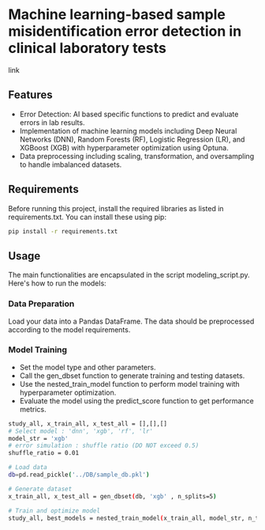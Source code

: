 # Machine learning-based sample misidentification error detection in clinical laboratory tests

link

## Features
- Error Detection: AI based specific functions to predict and evaluate errors in lab results.
- Implementation of machine learning models including Deep Neural Networks (DNN), Random Forests (RF), Logistic Regression (LR), and XGBoost (XGB) with hyperparameter optimization using Optuna.
- Data preprocessing including scaling, transformation, and oversampling to handle imbalanced datasets.

## Requirements
Before running this project, install the required libraries as listed in requirements.txt. You can install these using pip:

```bash
pip install -r requirements.txt
```

## Usage
The main functionalities are encapsulated in the script modeling_script.py. Here's how to run the models:

### Data Preparation
Load your data into a Pandas DataFrame.
The data should be preprocessed according to the model requirements.


### Model Training
- Set the model type and other parameters.
- Call the gen_dbset function to generate training and testing datasets.
- Use the nested_train_model function to perform model training with hyperparameter optimization.
- Evaluate the model using the predict_score function to get performance metrics.

```bash
study_all, x_train_all, x_test_all = [],[],[]
# Select model : 'dnn', 'xgb', 'rf', 'lr'
model_str = 'xgb'
# error simulation : shuffle ratio (DO NOT exceed 0.5)
shuffle_ratio = 0.01

# Load data
db=pd.read_pickle('../DB/sample_db.pkl')

# Generate dataset
x_train_all, x_test_all = gen_dbset(db, 'xgb' , n_splits=5)

# Train and optimize model 
study_all, best_models = nested_train_model(x_train_all, model_str, n_trials =100, shuffle_ratio = shuffle_ratio)
```
